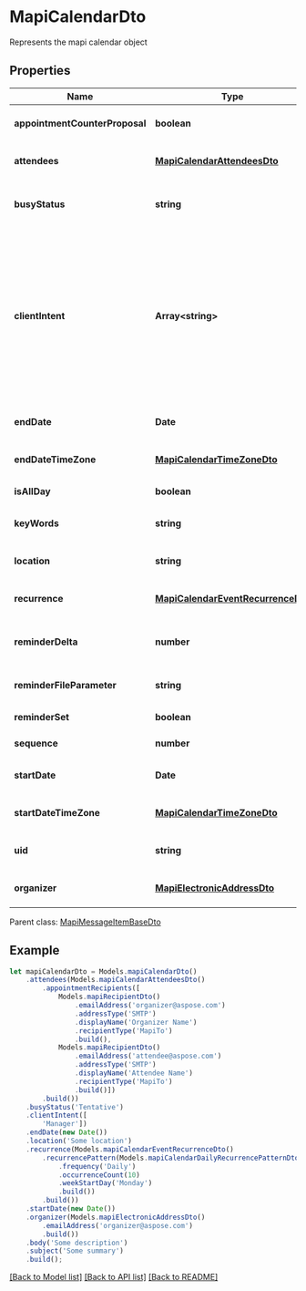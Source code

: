# MapiCalendarDto

Represents the mapi calendar object             

## Properties
Name | Type | Description | Notes
---- | ---- | ----------- | -----
**appointmentCounterProposal** | **boolean** | Value indicating whether a Meeting Response object is a counter proposal.              | [default to undefined]
**attendees** | [**MapiCalendarAttendeesDto**](MapiCalendarAttendeesDto.md) | Attendees              | [optional] [default to undefined]
**busyStatus** | **string** | Enumerates the mapi calendar possible busy status Enum, available values: Free, Tentative, Busy, OutOfOffice | [default to undefined]
**clientIntent** | **Array&lt;string&gt;** | Actions the user has taken on this Meeting object.              Items: Enumerates the actions the user can taken on the Meeting object Enum, available values: Manager, Delegate, DeletedWithNoResponse, DeletedExceptionWithNoResponse, RespondedTentative, RespondedAccept, RespondedDecline, ModifiedStartTime, ModifiedEndTime, ModifiedLocation, RespondedExceptionDecline, Canceled, ExceptionCanceled | [optional] [default to undefined]
**endDate** | **Date** | End date and time of the event. If the date is not set, default value for DateTime is returned.              | [default to undefined]
**endDateTimeZone** | [**MapiCalendarTimeZoneDto**](MapiCalendarTimeZoneDto.md) | Time zone information that indicates the time zone of the EndDate property.              | [optional] [default to undefined]
**isAllDay** | **boolean** | Value indicating whether the event is an all-day event.              | [default to undefined]
**keyWords** | **string** | Categories of the calendar object.              | [optional] [default to undefined]
**location** | **string** | Location of the event.              | [optional] [default to undefined]
**recurrence** | [**MapiCalendarEventRecurrenceDto**](MapiCalendarEventRecurrenceDto.md) | Recurrence properties.              | [optional] [default to undefined]
**reminderDelta** | **number** | Interval, in minutes, between the time at which the reminder first becomes overdue and the start time of the Calendar object.              | [default to undefined]
**reminderFileParameter** | **string** | Full path of the sound that a client SHOULD play when the reminder becomes overdue.              | [optional] [default to undefined]
**reminderSet** | **boolean** | Value indicating whether a reminder is set on the object.              | [default to undefined]
**sequence** | **number** | Sequence number.              | [default to undefined]
**startDate** | **Date** | Start date and time of the event. If the date is not set, default value for DateTime is returned.              | [default to undefined]
**startDateTimeZone** | [**MapiCalendarTimeZoneDto**](MapiCalendarTimeZoneDto.md) | Time zone information that indicates the time zone of the StartDate property.              | [optional] [default to undefined]
**uid** | **string** | Unique identifier.              | [optional] [default to undefined]
**organizer** | [**MapiElectronicAddressDto**](MapiElectronicAddressDto.md) | Organizer              | [optional] [default to undefined]

 Parent class: [MapiMessageItemBaseDto](MapiMessageItemBaseDto.md)


## Example
```typescript
let mapiCalendarDto = Models.mapiCalendarDto()
    .attendees(Models.mapiCalendarAttendeesDto()
        .appointmentRecipients([
            Models.mapiRecipientDto()
                .emailAddress('organizer@aspose.com')
                .addressType('SMTP')
                .displayName('Organizer Name')
                .recipientType('MapiTo')
                .build(),
            Models.mapiRecipientDto()
                .emailAddress('attendee@aspose.com')
                .addressType('SMTP')
                .displayName('Attendee Name')
                .recipientType('MapiTo')
                .build()])
        .build())
    .busyStatus('Tentative')
    .clientIntent([
        'Manager'])
    .endDate(new Date())
    .location('Some location')
    .recurrence(Models.mapiCalendarEventRecurrenceDto()
        .recurrencePattern(Models.mapiCalendarDailyRecurrencePatternDto()
            .frequency('Daily')
            .occurrenceCount(10)
            .weekStartDay('Monday')
            .build())
        .build())
    .startDate(new Date())
    .organizer(Models.mapiElectronicAddressDto()
        .emailAddress('organizer@aspose.com')
        .build())
    .body('Some description')
    .subject('Some summary')
    .build();
```


[[Back to Model list]](README.md#documentation-for-models) [[Back to API list]](README.md#documentation-for-api-endpoints) [[Back to README]](README.md)
